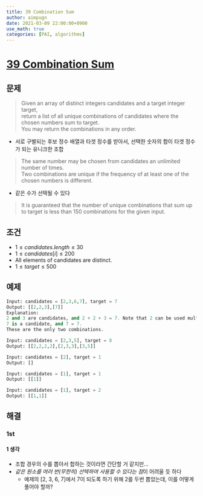```yaml
---
title: 39 Combination Sum
author: aimpugn
date: 2021-03-09 22:00:00+0900
use_math: true
categories: [PAI, algorithms]
---
```


# [39 Combination Sum](https://leetcode.com/problems/combination-sum/)

## 문제

> Given an array of distinct integers candidates and a target integer target,  
> return a list of all unique combinations of candidates where the chosen numbers sum to target.  
> You may return the combinations in any order.

- 서로 구별되는 후보 정수 배열과 타겟 정수를 받아서, 선택한 숫자의 합이 타겟 정수가 되는 유니크한 조합

> The same number may be chosen from candidates an unlimited number of times.  
> Two combinations are unique if the frequency of at least one of the chosen numbers is different.

- 같은 수가 선택될 수 있다

> It is guaranteed that the number of unique combinations that sum up to target is less than 150 combinations for the given input.

## 조건

- $1 \le candidates.length \le 30$
- $1 \le candidates[i]  \le 200$
- All elements of candidates are distinct.
- $1 \le target \le 500$

## 예제

```python
Input: candidates = [2,3,6,7], target = 7
Output: [[2,2,3],[7]]
Explanation:
2 and 3 are candidates, and 2 + 2 + 3 = 7. Note that 2 can be used multiple times.
7 is a candidate, and 7 = 7.
These are the only two combinations.

Input: candidates = [2,3,5], target = 8
Output: [[2,2,2,2],[2,3,3],[3,5]]

Input: candidates = [2], target = 1
Output: []

Input: candidates = [1], target = 1
Output: [[1]]

Input: candidates = [1], target = 2
Output: [[1,1]]
```

## 해결

### 1st

#### 1 생각

- 조합 경우의 수를 뽑아서 합하는 것이라면 간단할 거 같지만...
- *같은 원소를 여러 번(무한히) 선택하여 사용할 수 있다는 점*이 어려울 듯 하다
  - 예제의 [2, 3, 6, 7]에서 7이 되도록 하기 위해 2를 두번 뽑았는데, 이를 어떻게 풀어야 할까?
